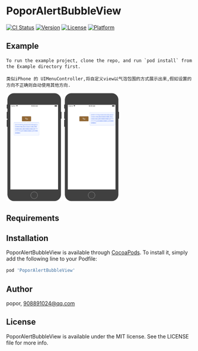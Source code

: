 # PoporAlertBubbleView

[![CI Status](https://img.shields.io/travis/popor/PoporAlertBubbleView.svg?style=flat)](https://travis-ci.org/popor/PoporAlertBubbleView)
[![Version](https://img.shields.io/cocoapods/v/PoporAlertBubbleView.svg?style=flat)](https://cocoapods.org/pods/PoporAlertBubbleView)
[![License](https://img.shields.io/cocoapods/l/PoporAlertBubbleView.svg?style=flat)](https://cocoapods.org/pods/PoporAlertBubbleView)
[![Platform](https://img.shields.io/cocoapods/p/PoporAlertBubbleView.svg?style=flat)](https://cocoapods.org/pods/PoporAlertBubbleView)

## Example

```
To run the example project, clone the repo, and run `pod install` from the Example directory first.

类似iPhone 的 UIMenuController,将自定义view以气泡包围的方式展示出来,假如设置的方向不正确则自动使用其他方向.

```
<p>
<img src="https://github.com/popor/PoporAlertBubbleView/blob/master/Example/image/screen0.png" width="30%" height="40%">
<img src="https://github.com/popor/PoporAlertBubbleView/blob/master/Example/image/screen1.png" width="30%" height="40%">

</p>

## Requirements

## Installation

PoporAlertBubbleView is available through [CocoaPods](https://cocoapods.org). To install
it, simply add the following line to your Podfile:

```ruby
pod 'PoporAlertBubbleView'
```

## Author

popor, 908891024@qq.com

## License

PoporAlertBubbleView is available under the MIT license. See the LICENSE file for more info.
